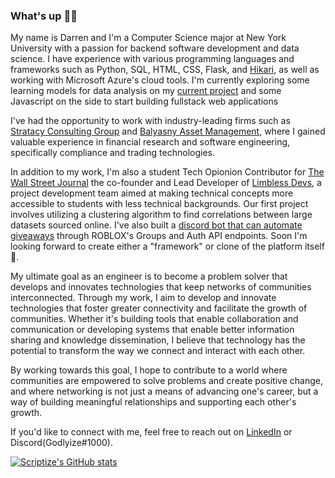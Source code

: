 ### What's up ✌🏿

My name is Darren and I'm a Computer Science major at New York University with a passion for backend software development and data science. I have experience with various programming languages and frameworks such as Python, SQL, HTML, CSS, Flask, and [Hikari](https://github.com/hikari-py/hikari), as well as working with Microsoft Azure's cloud tools. I'm currently exploring some learning models for data analysis on my [current project](https://github.com/Scriptize/Cluster_Analysis_Project) and some Javascript on the side to start building fullstack web applications

I've had the opportunity to work with industry-leading firms such as [Stratacy Consulting Group](https://stratacy.com/) and [Balyasny Asset Management](https://www.bamfunds.com/), where I gained valuable experience in financial research and software engineering, specifically compliance and trading technologies.

In addition to my work, I'm also a student Tech Opionion Contributor for [The Wall Street Journal](https://www.wsj.com/news/opinion?mod=wsjheader_logo)  the co-founder and Lead Developer of [Limbless Devs](https://limbless.vercel.app/), a project development team aimed at making technical concepts more accessible to students with less technical backgrounds. Our first project involves utilizing a clustering algorithm to find correlations between large datasets sourced online. I've also built a [discord bot that can automate giveaways](https://github.com/Scriptize/Robux-Rain) through ROBLOX's Groups and Auth API endpoints. Soon I'm looking forward to create either a "framework" or clone of the platform itself 🤔.

My ultimate goal as an engineer is to become a problem solver that develops and innovates technologies that keep networks of communities interconnected. Through my work, I aim to develop and innovate technologies that foster greater connectivity and facilitate the growth of communities. Whether it's building tools that enable collaboration and communication or developing systems that enable better information sharing and knowledge dissemination, I believe that technology has the potential to transform the way we connect and interact with each other.

By working towards this goal, I hope to contribute to a world where communities are empowered to solve problems and create positive change, and where networking is not just a means of advancing one's career, but a way of building meaningful relationships and supporting each other's growth.

If you'd like to connect with me, feel free to reach out on [LinkedIn](https://www.linkedin.com/in/darrenblaylock/) or Discord(Godlyize#1000).


[![Scriptize's GitHub stats](https://github-readme-stats.vercel.app/api?username=scriptize&show_icons=true&theme=dark)](https://github.com/scriptize/github-readme-stats)


